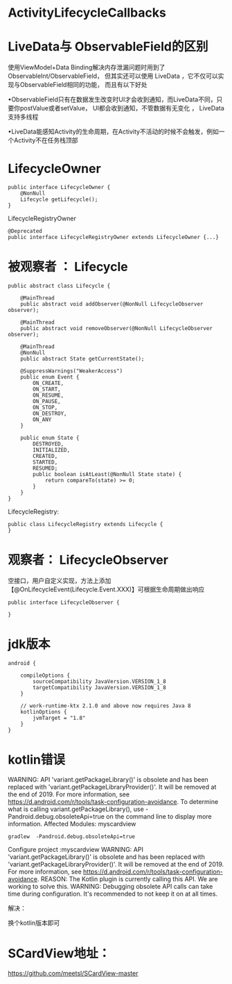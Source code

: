 
# ActivityLifecycleCallbacks

# LiveData与 ObservableField的区别 

使用ViewModel+Data Binding解决内存泄漏问题时用到了ObservableInt/ObservableField，
但其实还可以使用 LiveData ，它不仅可以实现与ObservableField相同的功能，
而且有以下好处

•ObservableField只有在数据发生改变时UI才会收到通知，而LiveData不同，只要你postValue或者setValue，
UI都会收到通知，不管数据有无变化 ， LiveData支持多线程

•LiveData能感知Activity的生命周期，在Activity不活动的时候不会触发，例如一个Activity不在任务栈顶部




# LifecycleOwner
``` 
public interface LifecycleOwner {
    @NonNull
    Lifecycle getLifecycle();
}
```
LifecycleRegistryOwner
``` 
@Deprecated
public interface LifecycleRegistryOwner extends LifecycleOwner {...}
```



# 被观察者 ： Lifecycle
``` 
public abstract class Lifecycle {
  
    @MainThread
    public abstract void addObserver(@NonNull LifecycleObserver observer);

    @MainThread
    public abstract void removeObserver(@NonNull LifecycleObserver observer);

    @MainThread
    @NonNull
    public abstract State getCurrentState();

    @SuppressWarnings("WeakerAccess")
    public enum Event {
        ON_CREATE,
        ON_START,
        ON_RESUME,
        ON_PAUSE,
        ON_STOP,
        ON_DESTROY,
        ON_ANY
    }

    public enum State {
        DESTROYED,
        INITIALIZED,
        CREATED,
        STARTED,
        RESUMED;
        public boolean isAtLeast(@NonNull State state) {
            return compareTo(state) >= 0;
        }
    }
}

```

LifecycleRegistry:

``` 
public class LifecycleRegistry extends Lifecycle {
}
```

# 观察者： LifecycleObserver

空接口，用户自定义实现，方法上添加【@OnLifecycleEvent(Lifecycle.Event.XXX)】可根据生命周期做出响应
``` 
public interface LifecycleObserver {

}
```



#  jdk版本

``` 
android {
   
    compileOptions {
        sourceCompatibility JavaVersion.VERSION_1_8
        targetCompatibility JavaVersion.VERSION_1_8
    }
    
    // work-runtime-ktx 2.1.0 and above now requires Java 8
    kotlinOptions {
        jvmTarget = "1.8"
    }
}
```

# kotlin错误

WARNING: API 'variant.getPackageLibrary()' is obsolete and has been replaced with 'variant.getPackageLibraryProvider()'.
It will be removed at the end of 2019.
For more information, see https://d.android.com/r/tools/task-configuration-avoidance.
To determine what is calling variant.getPackageLibrary(), use -Pandroid.debug.obsoleteApi=true on the command line to display more information.
Affected Modules: myscardview

``` 
gradlew  -Pandroid.debug.obsoleteApi=true
```

Configure project :myscardview
WARNING: API 'variant.getPackageLibrary()' is obsolete and has been replaced with 'variant.getPackageLibraryProvider()'.
It will be removed at the end of 2019.
For more information, see https://d.android.com/r/tools/task-configuration-avoidance.
REASON: The Kotlin plugin is currently calling this API. We are working to solve this.
WARNING: Debugging obsolete API calls can take time during configuration. It's recommended to not keep it on at all times.

解决：

换个kotlin版本即可


# SCardView地址：

https://github.com/meetsl/SCardView-master









